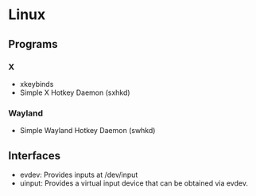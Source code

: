 # Linux
## Programs
### X
- xkeybinds
- Simple X Hotkey Daemon (sxhkd)
### Wayland
- Simple Wayland Hotkey Daemon (swhkd)
## Interfaces
- evdev: Provides inputs at /dev/input
- uinput: Provides a virtual input device that can be obtained via evdev.
